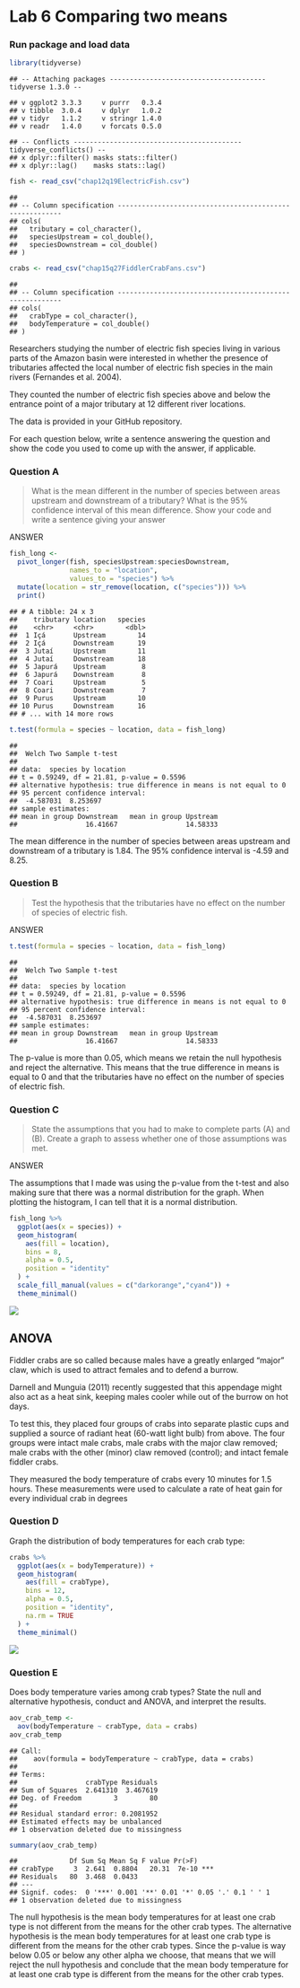 Lab 6 Comparing two means
================

### Run package and load data

``` r
library(tidyverse)
```

    ## -- Attaching packages --------------------------------------- tidyverse 1.3.0 --

    ## v ggplot2 3.3.3     v purrr   0.3.4
    ## v tibble  3.0.4     v dplyr   1.0.2
    ## v tidyr   1.1.2     v stringr 1.4.0
    ## v readr   1.4.0     v forcats 0.5.0

    ## -- Conflicts ------------------------------------------ tidyverse_conflicts() --
    ## x dplyr::filter() masks stats::filter()
    ## x dplyr::lag()    masks stats::lag()

``` r
fish <- read_csv("chap12q19ElectricFish.csv")
```

    ## 
    ## -- Column specification --------------------------------------------------------
    ## cols(
    ##   tributary = col_character(),
    ##   speciesUpstream = col_double(),
    ##   speciesDownstream = col_double()
    ## )

``` r
crabs <- read_csv("chap15q27FiddlerCrabFans.csv")
```

    ## 
    ## -- Column specification --------------------------------------------------------
    ## cols(
    ##   crabType = col_character(),
    ##   bodyTemperature = col_double()
    ## )

Researchers studying the number of electric fish species living in
various parts of the Amazon basin were interested in whether the
presence of tributaries affected the local number of electric fish
species in the main rivers (Fernandes et al. 2004).

They counted the number of electric fish species above and below the
entrance point of a major tributary at 12 different river locations.

The data is provided in your GitHub repository.

For each question below, write a sentence answering the question and
show the code you used to come up with the answer, if applicable.

### Question A

> What is the mean different in the number of species between areas
> upstream and downstream of a tributary? What is the 95% confidence
> interval of this mean difference. Show your code and write a sentence
> giving your answer

ANSWER

``` r
fish_long <- 
  pivot_longer(fish, speciesUpstream:speciesDownstream,
               names_to = "location",
               values_to = "species") %>% 
  mutate(location = str_remove(location, c("species"))) %>% 
  print()
```

    ## # A tibble: 24 x 3
    ##    tributary location   species
    ##    <chr>     <chr>        <dbl>
    ##  1 Içá       Upstream        14
    ##  2 Içá       Downstream      19
    ##  3 Jutaí     Upstream        11
    ##  4 Jutaí     Downstream      18
    ##  5 Japurá    Upstream         8
    ##  6 Japurá    Downstream       8
    ##  7 Coari     Upstream         5
    ##  8 Coari     Downstream       7
    ##  9 Purus     Upstream        10
    ## 10 Purus     Downstream      16
    ## # ... with 14 more rows

``` r
t.test(formula = species ~ location, data = fish_long)
```

    ## 
    ##  Welch Two Sample t-test
    ## 
    ## data:  species by location
    ## t = 0.59249, df = 21.81, p-value = 0.5596
    ## alternative hypothesis: true difference in means is not equal to 0
    ## 95 percent confidence interval:
    ##  -4.587031  8.253697
    ## sample estimates:
    ## mean in group Downstream   mean in group Upstream 
    ##                 16.41667                 14.58333

The mean difference in the number of species between areas upstream and
downstream of a tributary is 1.84. The 95% confidence interval is -4.59
and 8.25.

### Question B

> Test the hypothesis that the tributaries have no effect on the number
> of species of electric fish.

ANSWER

``` r
t.test(formula = species ~ location, data = fish_long)
```

    ## 
    ##  Welch Two Sample t-test
    ## 
    ## data:  species by location
    ## t = 0.59249, df = 21.81, p-value = 0.5596
    ## alternative hypothesis: true difference in means is not equal to 0
    ## 95 percent confidence interval:
    ##  -4.587031  8.253697
    ## sample estimates:
    ## mean in group Downstream   mean in group Upstream 
    ##                 16.41667                 14.58333

The p-value is more than 0.05, which means we retain the null hypothesis
and reject the alternative. This means that the true difference in means
is equal to 0 and that the tributaries have no effect on the number of
species of electric fish.

### Question C

> State the assumptions that you had to make to complete parts (A) and
> (B). Create a graph to assess whether one of those assumptions was
> met.

ANSWER

The assumptions that I made was using the p-value from the t-test and
also making sure that there was a normal distribution for the graph.
When plotting the histogram, I can tell that it is a normal
distribution.

``` r
fish_long %>% 
  ggplot(aes(x = species)) +
  geom_histogram(
    aes(fill = location), 
    bins = 8, 
    alpha = 0.5, 
    position = "identity"
  ) +
  scale_fill_manual(values = c("darkorange","cyan4")) +
  theme_minimal()
```

![](README_files/figure-gfm/unnamed-chunk-4-1.png)<!-- -->

## ANOVA

Fiddler crabs are so called because males have a greatly enlarged
“major” claw, which is used to attract females and to defend a
burrow.

Darnell and Munguia (2011) recently suggested that this appendage might
also act as a heat sink, keeping males cooler while out of the burrow on
hot days.

To test this, they placed four groups of crabs into separate plastic
cups and supplied a source of radiant heat (60-watt light bulb) from
above. The four groups were intact male crabs, male crabs with the major
claw removed; male crabs with the other (minor) claw removed (control);
and intact female fiddler crabs.

They measured the body temperature of crabs every 10 minutes for 1.5
hours. These measurements were used to calculate a rate of heat gain for
every individual crab in degrees

### Question D

Graph the distribution of body temperatures for each crab type:

``` r
crabs %>% 
  ggplot(aes(x = bodyTemperature)) +
  geom_histogram(
    aes(fill = crabType), 
    bins = 12, 
    alpha = 0.5, 
    position = "identity",
    na.rm = TRUE
  ) +
  theme_minimal()
```

![](README_files/figure-gfm/unnamed-chunk-5-1.png)<!-- -->

### Question E

Does body temperature varies among crab types? State the null and
alternative hypothesis, conduct and ANOVA, and interpret the results.

``` r
aov_crab_temp <-
  aov(bodyTemperature ~ crabType, data = crabs)
aov_crab_temp
```

    ## Call:
    ##    aov(formula = bodyTemperature ~ crabType, data = crabs)
    ## 
    ## Terms:
    ##                 crabType Residuals
    ## Sum of Squares  2.641310  3.467619
    ## Deg. of Freedom        3        80
    ## 
    ## Residual standard error: 0.2081952
    ## Estimated effects may be unbalanced
    ## 1 observation deleted due to missingness

``` r
summary(aov_crab_temp)
```

    ##             Df Sum Sq Mean Sq F value Pr(>F)    
    ## crabType     3  2.641  0.8804   20.31  7e-10 ***
    ## Residuals   80  3.468  0.0433                   
    ## ---
    ## Signif. codes:  0 '***' 0.001 '**' 0.01 '*' 0.05 '.' 0.1 ' ' 1
    ## 1 observation deleted due to missingness

The null hypothesis is the mean body temperatures for at least one crab
type is not different from the means for the other crab types. The
alternative hypothesis is the mean body temperatures for at least one
crab type is different from the means for the other crab types. Since
the p-value is way below 0.05 or below any other alpha we choose, that
means that we will reject the null hypothesis and conclude that the mean
body temperature for at least one crab type is different from the means
for the other crab types.
